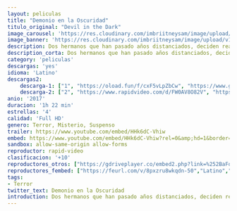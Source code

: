 ```yaml
---
layout: peliculas
title: "Demonio en la Oscuridad"
titulo_original: "Devil in the Dark"
image_carousel: 'https://res.cloudinary.com/imbriitneysam/image/upload/v1544404929/oscuridad-poster-min.jpg'
image_banner: 'https://res.cloudinary.com/imbriitneysam/image/upload/v1544404930/oscuridad-banner-min.jpg'
description: Dos hermanos que han pasado años distanciados, deciden realizar un viaje juntos de caza en un extenso bosque. Sin embargo, una vez allí se ven perseguidos por una presencia sobrenatural. Eso hará que tengan que dejar de lado sus diferencias y trabajar juntos para sobrevivir…
description_corta: Dos hermanos que han pasado años distanciados, deciden realizar un viaje juntos de caza en un extenso bosque. Sin embargo, una vez allí se ven perseguidos por una presencia sobrenatural. Eso hará que tengan que dejar de lado sus ...
category: 'peliculas'
descargas: 'yes'
idioma: 'Latino'
descargas2:
    descarga-1: ["1", "https://oload.fun/f/cxF5vLpZbCw", "https://www.google.com/s2/favicons?domain=openload.co","OpenLoad","https://res.cloudinary.com/imbriitneysam/image/upload/v1541473684/mexico.png", "Latino", "Full HD"]
    descarga-2: ["2", "https://www.rapidvideo.com/d/FW0AV8O82V", "https://www.google.com/s2/favicons?domain=www.rapidvideo.com","RapidVideo","https://res.cloudinary.com/imbriitneysam/image/upload/v1541473684/mexico.png", "Latino", "Full HD"]
anio: '2017'
duracion: '1h 22 min'
estrellas: '4'
calidad: 'Full HD'
genero: Terror, Misterio, Suspenso
trailer: https://www.youtube.com/embed/HHk6dC-Vhiw
embed: https://www.youtube.com/embed/HHk6dC-Vhiw?rel=0&amp;hd=1&border=0&wmode=opaque&enablejsapi=1&modestbranding=1&controls=1&showinfo=1
sandbox: allow-same-origin allow-forms
reproductor: rapid-video
clasificacion: '+10'
reproductores_otros: ["https://gdriveplayer.co/embed2.php?link=%252BaFq7rZi2xNsHp6Z6g5q2glQ9Jf%252FpzYBq5lrqV5u64w%252FYVKp0yv8TFhuUhgm%252B2el0H24sUroatxl7FgiTetSP7FlcQT4ix13ukySRbChaeWq8gcZw8Br2nAKxXHQoGVC%252FUa2ggyCjtd9TzTErztJPPocrQejuyZy2IQ93oIfnRCbH8RRMk0duYEQSNKufyhEZYRAUNFfW3jJntvqvkgurSke1IFjgcGlkuoKBG5EpQa7W2m5ub6yONcHZkWHA%252Bh8%252FdNj7gTfO5TGPqFBjEQlcaSii5%252BrLvBZvxuZuQ0iRYrYGRE2GgmuEorFzpS%252FNLsy3IYm5fVIQ7byxgdwAqFFV%252FH%252B2tznBA%252Bmx6Km15HAIdkQ%253D%253D","Latino","https://gdriveplayer.co/embed2.php?link=lonkNunpyOyJ9ozwmVFh%252BQhBKhaAtEfVmk93izoSJewnSdx%252FgwMs9SAuYhvhr%252F6cSihA9YHLRWvlBN7oTq5A5QLExiAntutpkIbpJIIbB5diCVDYqx51KFsbKWnk2lSNuMNrWPyLa6eOA53CINpf%252BFwL%252BMyKTnuvFgTyBWObuADfoL4bVZywqsAUiJ0b4jHpVrnsLAhmQZgu55OSByPs02","Latino","https://gdriveplayer.co/embed2.php?link=OqjhbdYeSsOUbCS2jzpgJAHgV2LrAJQtUJy8r9U%252BwO904Hctn3Z4OIHvBGsZ%252BPptBREySWPQ7QE51NFLtcHWsAR1zJh3ffa6l%252FeITCBHsvWZOW8mFoH7HFGLM7C1VKoTpn8Me2D5AxtoVT%252BpaIa5qAFUvmSLdCB5ztq1I4PeyFB0wcK2XfZjSYmCZWVqOzy0FfwHRB5X%252FGUlB8Fn6jVvFY","Latino"]
reproductores_fembed: ["https://feurl.com/v/8pxzru8wkqdn-50","Latino","https://feurl.com/v/54oyp4xqpxo","Latino"]
tags:
- Terror
twitter_text: Demonio en la Oscuridad
introduction: Dos hermanos que han pasado años distanciados, deciden realizar un viaje juntos de caza en un extenso bosque. Sin embargo, una vez allí se ven perseguidos por una presencia sobrenatural. Eso hará que tengan que dejar de lado sus 
---
```



 







